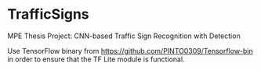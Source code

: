 # TrafficSigns
MPE Thesis Project: CNN-based Traffic Sign Recognition with Detection

Use TensorFlow binary from 
https://github.com/PINTO0309/Tensorflow-bin
in order to ensure that the TF Lite module is functional. 
